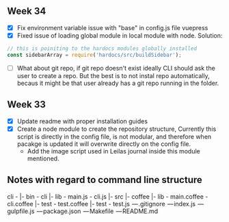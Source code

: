## Week 34

- [x] Fix environment variable issue with "base" in config.js file vuepress
- [x] Fixed issue of loading global module in local module with node. Solution:

```js
// this is poiniting to the hardocs modules globally installed
const sidebarArray = require('hardocs/src/buildSidebar');
```

- [ ] What about git repo, if git repo doesn't exist ideally CLI should ask the user to create a repo. But the best is to not instal repo automatically, becaus it might be that user already has a git repo running in the folder.

## Week 33

- [x] Update readme with proper installation guides
- [x] Create a node module to create the repository structure,
      Currently this script is directly in the config file, is not modular, and therefore when pacakge is updated it will overwrite directly on the config file.
  - Add the image script used in Leilas journal inside this module mentioned.

## Notes with regard to command line structure

cli -
|- bin - cli
|- lib - main.js - cli.js
|- src
|- coffee
|- lib - main.coffee - cli.coffee
|- test - test.coffee
|- test - test.js
 — .gitignore
 — index.js
 — gulpfile.js
 — package.json
 — Makefile
 — README.md
